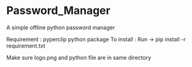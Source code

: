 # Password_Manager
A simple offline python password manager

Requirement : pyperclip python package
To install : Run ->  pip install -r requirement.txt

Make sure logo.png and python file are in same directory
